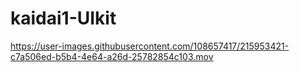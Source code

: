 # kaidai1-UIkit

https://user-images.githubusercontent.com/108657417/215953421-c7a506ed-b5b4-4e64-a26d-25782854c103.mov

